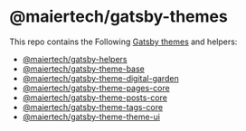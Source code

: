 # @maiertech/gatsby-themes

This repo contains the Following
[Gatsby themes](https://www.gatsbyjs.com/docs/themes/) and helpers:

- [@maiertech/gatsby-helpers](https://github.com/maiertech/gatsby-themes/tree/master/packages/gatsby-helpers)
- [@maiertech/gatsby-theme-base](https://github.com/maiertech/gatsby-themes/tree/master/packages/gatsby-theme-base)
- [@maiertech/gatsby-theme-digital-garden](https://github.com/maiertech/gatsby-themes/tree/master/packages/gatsby-theme-digital-garden)
- [@maiertech/gatsby-theme-pages-core](https://github.com/maiertech/gatsby-themes/tree/master/packages/gatsby-theme-pages-core)
- [@maiertech/gatsby-theme-posts-core](https://github.com/maiertech/gatsby-themes/tree/master/packages/gatsby-theme-posts-core)
- [@maiertech/gatsby-theme-tags-core](https://github.com/maiertech/gatsby-themes/tree/master/packages/gatsby-theme-tags-core)
- [@maiertech/gatsby-theme-theme-ui](https://github.com/maiertech/gatsby-themes/tree/master/packages/gatsby-theme-theme-ui)
